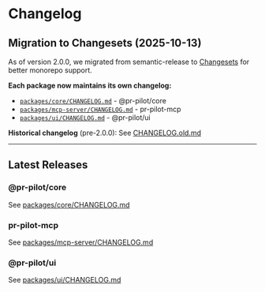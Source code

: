 # Changelog

## Migration to Changesets (2025-10-13)

As of version 2.0.0, we migrated from semantic-release to [Changesets](https://github.com/changesets/changesets) for better monorepo support.

**Each package now maintains its own changelog:**

- [`packages/core/CHANGELOG.md`](./packages/core/CHANGELOG.md) - @pr-pilot/core
- [`packages/mcp-server/CHANGELOG.md`](./packages/mcp-server/CHANGELOG.md) - pr-pilot-mcp  
- [`packages/ui/CHANGELOG.md`](./packages/ui/CHANGELOG.md) - @pr-pilot/ui

**Historical changelog** (pre-2.0.0): See [CHANGELOG.old.md](./CHANGELOG.old.md)

---

## Latest Releases

### @pr-pilot/core
See [packages/core/CHANGELOG.md](./packages/core/CHANGELOG.md)

### pr-pilot-mcp
See [packages/mcp-server/CHANGELOG.md](./packages/mcp-server/CHANGELOG.md)

### @pr-pilot/ui
See [packages/ui/CHANGELOG.md](./packages/ui/CHANGELOG.md)
